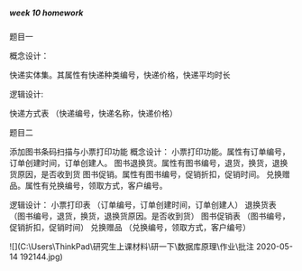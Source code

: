 ##### week 10 homework

题目一

概念设计：

快递实体集。其属性有快递种类编号，快递价格，快递平均时长

逻辑设计:

快递方式表
（快递编号，快递名称，快递价格）

题目二

添加图书条码扫描与小票打印功能
概念设计：
小票打印功能。属性有订单编号，订单创建时间，订单创建人。
图书退换货。属性有图书编号，退货，换货，退换货原因，是否收到货
图书促销。属性有图书编号，促销折扣，促销时间。
兑换赠品。属性有兑换编号，领取方式，客户编号。

逻辑设计：
小票打印表
（订单编号，订单创建时间，订单创建人）
退换货表
（图书编号，退货，换货，退换货原因。是否收到货）
图书促销表
（图书编号，促销折扣，促销时间）
兑换赠品
（兑换编号，领取方式，客户编号）

![](C:\Users\ThinkPad\研究生上课材料\研一下\数据库原理\作业\批注 2020-05-14 192144.jpg)